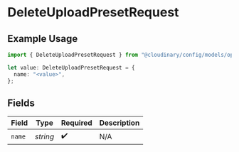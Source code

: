 # DeleteUploadPresetRequest

## Example Usage

```typescript
import { DeleteUploadPresetRequest } from "@cloudinary/config/models/operations";

let value: DeleteUploadPresetRequest = {
  name: "<value>",
};
```

## Fields

| Field              | Type               | Required           | Description        |
| ------------------ | ------------------ | ------------------ | ------------------ |
| `name`             | *string*           | :heavy_check_mark: | N/A                |